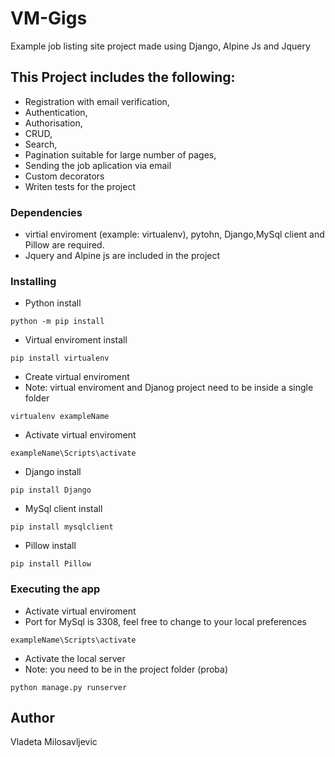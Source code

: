 # VM-Gigs

Example job listing site project made using Django, Alpine Js and Jquery


## This Project includes the following:

* Registration with email verification,
* Authentication,
* Authorisation,
* CRUD,
* Search,
* Pagination suitable for large number of pages,
* Sending the job aplication via email
* Custom decorators
* Writen tests for the project

### Dependencies

* virtial enviroment (example: virtualenv), pytohn, Django,MySql client and Pillow are required.
* Jquery and Alpine js are included in the project

### Installing


* Python install

```
python -m pip install
```

* Virtual enviroment install
  
```
pip install virtualenv
```

* Create virtual enviroment
* Note: virtual enviroment  and Djanog project need to be inside a single folder
  
```
virtualenv exampleName
```

* Activate virtual enviroment

```
exampleName\Scripts\activate
```

* Django install
  
```
pip install Django
```


* MySql client install

```
pip install mysqlclient
```

* Pillow install

```
pip install Pillow
```


### Executing the app

* Activate virtual enviroment
* Port for MySql is 3308, feel free to change to your local preferences

```
exampleName\Scripts\activate
```

* Activate the local server
* Note: you need to be in the project folder (proba)

```
python manage.py runserver
```


## Author

Vladeta Milosavljevic

